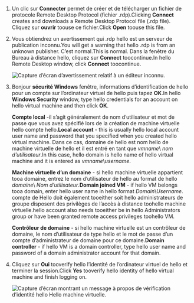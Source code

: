 1. <span data-ttu-id="1986b-101">Un clic sur **Connecter** permet de créer et de télécharger un fichier de protocole Remote Desktop Protocol (fichier .rdp).</span><span class="sxs-lookup"><span data-stu-id="1986b-101">Clicking **Connect** creates and downloads a Remote Desktop Protocol file (.rdp file).</span></span> <span data-ttu-id="1986b-102">Cliquez sur **ouvrir** toouse ce fichier.</span><span class="sxs-lookup"><span data-stu-id="1986b-102">Click **Open** toouse this file.</span></span>
2. <span data-ttu-id="1986b-103">Vous obtiendrez un avertissement qui .rdp hello est un serveur de publication inconnu.</span><span class="sxs-lookup"><span data-stu-id="1986b-103">You will get a warning that hello .rdp is from an unknown publisher.</span></span> <span data-ttu-id="1986b-104">C’est normal.</span><span class="sxs-lookup"><span data-stu-id="1986b-104">This is normal.</span></span> <span data-ttu-id="1986b-105">Dans la fenêtre du Bureau à distance hello, cliquez sur **Connect** toocontinue.</span><span class="sxs-lookup"><span data-stu-id="1986b-105">In hello Remote Desktop window, click **Connect** toocontinue.</span></span>
   
    ![Capture d’écran d’avertissement relatif à un éditeur inconnu.](./media/virtual-machines-log-on-win-server/rdp-warn.png)
3. <span data-ttu-id="1986b-107">Bonjour **sécurité Windows** fenêtre, informations d’identification de hello pour un compte sur l’ordinateur virtuel de hello puis tapez **OK**.</span><span class="sxs-lookup"><span data-stu-id="1986b-107">In hello **Windows Security** window, type hello credentials for an account on hello virtual machine and then click **OK**.</span></span>
   
     <span data-ttu-id="1986b-108">**Compte local** -il s’agit généralement de nom d’utilisateur et mot de passe que vous avez spécifié lors de la création de machine virtuelle hello compte hello.</span><span class="sxs-lookup"><span data-stu-id="1986b-108">**Local account** - this is usually hello local account user name and password that you specified when you created hello virtual machine.</span></span> <span data-ttu-id="1986b-109">Dans ce cas, domaine de hello est nom hello de machine virtuelle de hello et il est entré en tant que *vmname*&#92; *nom d’utilisateur*.</span><span class="sxs-lookup"><span data-stu-id="1986b-109">In this case, hello domain is hello name of hello virtual machine and it is entered as *vmname*&#92;*username*.</span></span>  
   
    <span data-ttu-id="1986b-110">**Machine virtuelle d’un domaine** - si hello machine virtuelle appartient tooa domaine, entrez le nom d’utilisateur de hello au format de hello *domaine*&#92; *Nom d’utilisateur*.</span><span class="sxs-lookup"><span data-stu-id="1986b-110">**Domain joined VM** - if hello VM belongs tooa domain, enter hello user name in hello format *Domain*&#92;*Username*.</span></span> <span data-ttu-id="1986b-111">compte de Hello doit également tooeither soit hello administrateurs de groupe disposent des privilèges de l’accès à distance toohello machine virtuelle.</span><span class="sxs-lookup"><span data-stu-id="1986b-111">hello account also needs tooeither be in hello Administrators group or have been granted remote access privileges toohello VM.</span></span>
   
    <span data-ttu-id="1986b-112">**Contrôleur de domaine** - si hello machine virtuelle est un contrôleur de domaine, le nom d’utilisateur de type hello et le mot de passe d’un compte d’administrateur de domaine pour ce domaine.</span><span class="sxs-lookup"><span data-stu-id="1986b-112">**Domain controller** - if hello VM is a domain controller, type hello user name and password of a domain administrator account for that domain.</span></span>
4. <span data-ttu-id="1986b-113">Cliquez sur **Oui** tooverify hello l’identité de l’ordinateur virtuel de hello et terminer la session.</span><span class="sxs-lookup"><span data-stu-id="1986b-113">Click **Yes** tooverify hello identity of hello virtual machine and finish logging on.</span></span>
   
   ![Capture d’écran montrant un message à propos de vérification d’identité hello Hello machine virtuelle.](./media/virtual-machines-log-on-win-server/cert-warning.png)

